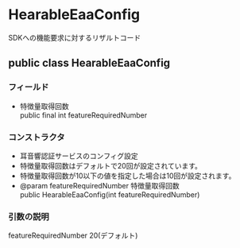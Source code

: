 # HearableEaaConfig
SDKへの機能要求に対するリザルトコード

## public class HearableEaaConfig

### フィールド
* 特徴量取得回数  
public final int featureRequiredNumber
### コンストラクタ
* 耳音響認証サービスのコンフィグ設定
* 特徴量取得回数はデフォルトで20回が設定されています。
* 特徴量取得回数が10以下の値を指定した場合は10回が設定されます。
* @param featureRequiredNumber 特徴量取得回数  
public HearableEaaConfig(int featureRequiredNumber)
### 引数の説明
featureRequiredNumber
20(デフォルト)